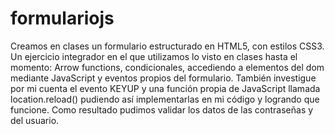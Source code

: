 # formulariojs
Creamos en clases un formulario estructurado en HTML5, con estilos CSS3. Un ejercicio integrador en el que utilizamos lo visto en clases hasta el momento: 
Arrow functions, condicionales, accediendo a elementos del dom  mediante JavaScript y eventos propios del formulario. 
También investigue por mi cuenta el evento KEYUP y una función propia de JavaScript llamada location.reload() pudiendo así implementarlas en mi código 
y logrando que funcione. Como resultado pudimos validar los datos de las contraseñas y del usuario.
